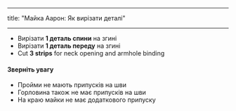 - - -
title: "Майка Аарон: Як вирізати деталі"
- - -

- Вирізати **1 деталь спини** на згині
- Вирізати **1 деталь переду** на згині
- Cut **3 strips** for neck opening and armhole binding

<Warning>

#### Зверніть увагу

- Пройми не мають припусків на шви
- Горловина також не має припусків на шви
- На краю майки не має додаткового припуску

</Warning>
